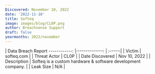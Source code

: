 ```yaml
---
Discovered: November 10, 2022
date: '2022-11-10'
title: Softeq
image: images/blog/CL0P.png
author: Breachsense Support
draft: false
yearmonths: 2022/november
---
```



| Data Breach Report
------------:     |:-------------:    | :-----:|
| Victim      | softeq.com      | 
| Threat Actor      | CL0P      | 
| Date Discovered      | Nov 10, 2022      | 
| Description      | Softeq is a custom hardware & software development company.      | 
| Leak Size      | N/A      | 

